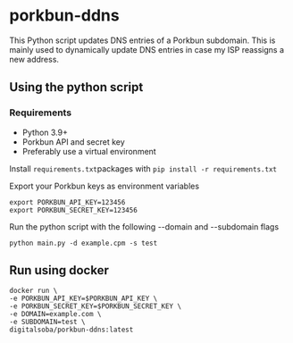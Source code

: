 # porkbun-ddns
This Python script updates DNS entries of a Porkbun subdomain.
This is mainly used to dynamically update DNS entries in case my ISP reassigns a new address.

## Using the python script
### Requirements
- Python 3.9+
- Porkbun API and secret key
- Preferably use a virtual environment

Install `requirements.txt`packages with `pip install -r requirements.txt`

Export your Porkbun keys as environment variables
```
export PORKBUN_API_KEY=123456
export PORKBUN_SECRET_KEY=123456
```

Run the python script with the following --domain and --subdomain flags
```
python main.py -d example.cpm -s test
```

## Run using docker
```
docker run \
-e PORKBUN_API_KEY=$PORKBUN_API_KEY \
-e PORKBUN_SECRET_KEY=$PORKBUN_SECRET_KEY \
-e DOMAIN=example.com \
-e SUBDOMAIN=test \
digitalsoba/porkbun-ddns:latest
```